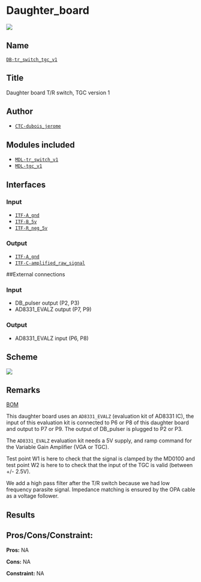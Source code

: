 # Daughter_board
![](viewme.png)

## Name
[`DB-tr_switch_tgc_v1`]()

## Title
Daughter board T/R switch, TGC version 1

## Author
* [`CTC-dubois_jerome`]()

## Modules included
* [`MDL-tr_switch_v1`](../../../modules/hardware/MDL-tr_switch/MDL-tr_switch_v1/readme.md)
* [`MDL-tgc_v1`](../../../modules/hardware/MDL-tgc/MDL-tgc_v1/readme.md)

## Interfaces
### Input
* [`ITF-A_gnd`]()
* [`ITF-B_5v`]()
* [`ITF-R_neg_5v`]()

### Output
* [`ITF-A_gnd`]()
* [`ITF-C-amplified_raw_signal`]()

##External connections
### Input
* DB_pulser output (P2, P3)
* AD8331_EVALZ output (P7, P9)

### Output
* AD8331_EVALZ input (P6, P8)

## Scheme
![](images/scheme.png)

## Remarks
[BOM](./src/DB-tr_switch_tgc_v1.csv)

This daughter board uses an `AD8331_EVALZ` (evaluation kit of AD8331 IC), the input of this evaluation kit is connected to P6 or P8 of this daughter board and output to P7 or P9. The output of DB_pulser is plugged to P2 or P3.

The `AD8331_EVALZ` evaluation kit needs a 5V supply, and ramp command for the Variable Gain Amplifier (VGA or TGC).

Test point W1 is here to check that the signal is clamped by the MD0100 and test point W2 is here to to check that the input of the TGC is valid (between +/- 2.5V).

We add a high pass filter after the T/R switch because we had low frequency parasite signal. Impedance matching is ensured by the OPA cable as a voltage follower.

## Results

## Pros/Cons/Constraint:

**Pros:** NA

**Cons:** NA

**Constraint:** NA
